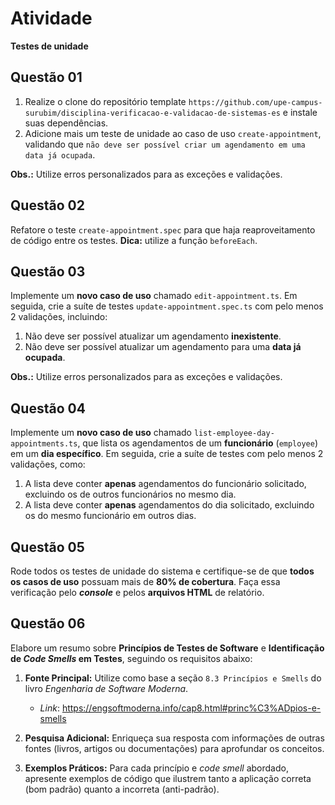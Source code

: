 # Atividade

**Testes de unidade**

## Questão 01

1.  Realize o clone do repositório template `https://github.com/upe-campus-surubim/disciplina-verificacao-e-validacao-de-sistemas-es` e instale suas dependências.
2.  Adicione mais um teste de unidade ao caso de uso `create-appointment`, validando que `não deve ser possível criar um agendamento em uma data já ocupada`.

**Obs.:** Utilize erros personalizados para as exceções e validações.

## Questão 02

Refatore o teste `create-appointment.spec` para que haja reaproveitamento de código entre os testes. **Dica:** utilize a função `beforeEach`.

## Questão 03

Implemente um **novo caso de uso** chamado `edit-appointment.ts`. Em seguida, crie a suíte de testes `update-appointment.spec.ts` com pelo menos 2 validações, incluindo:

1.  Não deve ser possível atualizar um agendamento **inexistente**.
2.  Não deve ser possível atualizar um agendamento para uma **data já ocupada**.

**Obs.:** Utilize erros personalizados para as exceções e validações.

## Questão 04

Implemente um **novo caso de uso** chamado `list-employee-day-appointments.ts`, que lista os agendamentos de um **funcionário** (`employee`) em um **dia específico**. Em seguida, crie a suíte de testes com pelo menos 2 validações, como:

1.  A lista deve conter **apenas** agendamentos do funcionário solicitado, excluindo os de outros funcionários no mesmo dia.
2.  A lista deve conter **apenas** agendamentos do dia solicitado, excluindo os do mesmo funcionário em outros dias.

## Questão 05

Rode todos os testes de unidade do sistema e certifique-se de que **todos os casos de uso** possuam mais de **80% de cobertura**. Faça essa verificação pelo _**console**_ e pelos **arquivos HTML** de relatório.

## Questão 06

Elabore um resumo sobre **Princípios de Testes de Software** e **Identificação de _Code Smells_ em Testes**, seguindo os requisitos abaixo:

1.  **Fonte Principal:** Utilize como base a seção `8.3 Princípios e Smells` do livro _Engenharia de Software Moderna_.

    - _Link_: https://engsoftmoderna.info/cap8.html#princ%C3%ADpios-e-smells

2.  **Pesquisa Adicional:** Enriqueça sua resposta com informações de outras fontes (livros, artigos ou documentações) para aprofundar os conceitos.

3.  **Exemplos Práticos:** Para cada princípio e _code smell_ abordado, apresente exemplos de código que ilustrem tanto a aplicação correta (bom padrão) quanto a incorreta (anti-padrão).
